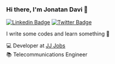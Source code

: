 ### Hi there, I'm Jonatan Davi 👋

[![Linkedin Badge](https://img.shields.io/badge/-LinkedIn-blue?style=flat-square&logo=Linkedin&logoColor=white&link=https://www.linkedin.com/in/jonatan-davi-almeida/)](https://www.linkedin.com/in/frank-laercio/)
[![Twitter Badge](https://img.shields.io/badge/-Twitter-00acee?style=flat-square&logo=Twitter&logoColor=white&link=https://www.instagram.com/jonatandavi5)](https://www.instagram.com/franklaercio) 

I write some codes and learn something 🥃


💻 Developer at [JJ Jobs](https://jjjobs.com.br)<br>
📚 Telecommunications Engineer<br>
<!--
**jonatandavi/jonatandavi** is a ✨ _special_ ✨ repository because its `README.md` (this file) appears on your GitHub profile.

Here are some ideas to get you started:

- 🔭 I’m currently working on ...
- 🌱 I’m currently learning ...
- 👯 I’m looking to collaborate on ...
- 🤔 I’m looking for help with ...
- 💬 Ask me about ...
- 📫 How to reach me: ...
- 😄 Pronouns: ...
- ⚡ Fun fact: ...
-->
